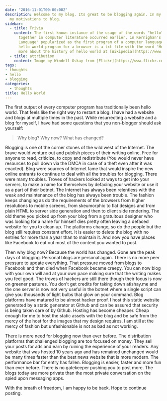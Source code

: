 ```yaml
---
date: "2016-11-01T00:00:00Z"
description: Welcome to my blog. Its great to be blogging again. In my first post I discuss
  my motivations to blog.
sidebar:
  - title: Trivia
    content: The first known instance of the usage of the words "hello" and "world"
      together in computer literature occurred earlier, in Kernighan's 1972 Tutorial Introduction to the Language B. Later Kernighan and Ritchie's seminal book "The C Programming
      Language" popularized as the first program of a computer language. Further - The
      hello world program for a browser is a txt file with the word 'Hello World'. Read
      more about the history of hello world at [Wikipedia](https://www.wikiwand.com/en/%22Hello,_World!%22_program).
  - title: attribution
    content: Image by Windell Oskay from [Flickr](https://www.flickr.com/photos/oskay/472097903)
tags:
- thoughts
- hello
- blogging
categories:
  - thoughts
title: Hello World
---
```


The first output of every computer program has traditionally been hello world. That feels like the right way to restart a blog. I have had a website and blogs at multiple times in the past. While resurrecting a website and a blog for myself, I have had some questions that you non-blogger should ask yourself:

> Why blog? Why now? What has changed?

Blogging is one of the corner stones of the wild west of the Internet. The brave would venture out and publish pieces of their writing online. Free for anyone to read, criticize, to copy and redistribute (You would never have resources to pull down via the DMCA in case of a theft even after it was enacted). Blog were sources of Internet fame that would inspire the new online entrants to continue to deal with all the troubles for blogging. There were many troubles. Troves of hackers looked at ways to get into your servers, to make a name for themselves by defacing your website or use it as a part of their botnet. The Internet has always been relentless with the weak and maintenance of the blog has always been trouble. The fashion keeps changing as do the requirements of the browsers from higher resolutions to mobile screens, from skeumorphic to flat designs and from plain HTML to server side generation and then to client side rendering. The old theme you picked up from your blog from a gratuitous designer who was looking for a name for himself dies pretty often leaving a defaced website for you to clean up. The platforms change, so do the people but the blog still requires constant effort. It is easier to delete the blog with no entries for more than a year than to maintain it. And now you have places like Facebook to eat out most of the content you wanted to post.


Then why blog now? Because the world has changed. Gone are the peak days of blogging. Personal blogs are personal again. There is no more peer pressure to update everything. That pressure moved from blogs to Facebook and then died when Facebook became creepy. You can now blog with your own will and at your own pace making sure that the writing makes you feel good. The troves of hackers are still there though their focus is now on greener pastures. You don't get credits for taking down atishay.me and the one server is now not very useful in the botnet where a single script can give you thousands of light bulbs that glow on your command. Blog platforms have matured to be almost hacker proof. I host this static website generated by a static generator at Github and can be assured that security is being taken care of by Github. Hosting has become cheaper. Cheap enough for me to host the static assets with the blog and be safe from the mercy of the host for the images that my design requires. I am still at the mercy of fashion but unfashionable is not as bad as not working.


There is more need for blogging now than ever before. The distribution platforms that challenged blogging are too focused on money. They sell your posts for ads and earn by ruining the experience of your readers. Any website that was hosted 10 years ago and has remained unchanged would be many times faster than the best news website that is more modern. The performance bar for entry has fallen. Blogging is easier, faster and more fun than ever before. There is no gatekeeper pushing you to post more. The blogs today are more private than the most private conversation on the spied upon messaging apps.


With the breath of freedom, I am happy to be back. Hope to continue posting.
